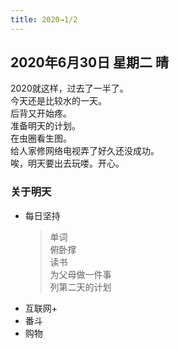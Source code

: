 ```yaml
---
title: 2020→1/2
---
```

## 2020年6月30日 星期二 晴
2020就这样，过去了一半了。  
今天还是比较水的一天。  
后背又开始疼。  
准备明天的计划。  
在虫圈看生图。  
给人家修网络电视弄了好久还没成功。  
唉，明天要出去玩喽。开心。  
### 关于明天
* 每日坚持
	> 单词  
	> 俯卧撑  
	> 读书  
	> 为父母做一件事  
	> 列第二天的计划  
* 互联网+  
* 番斗  
* 购物  